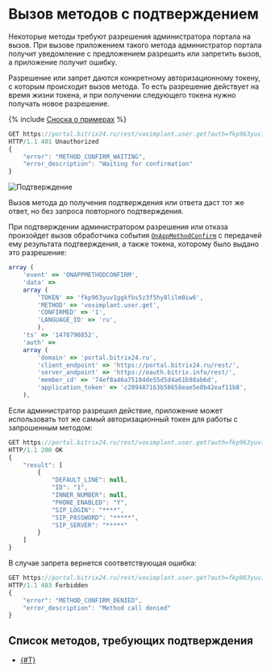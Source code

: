 # Вызов методов с подтверждением

Некоторые методы требуют разрешения администратора портала на вызов. При вызове приложением такого метода администратор портала получит уведомление с предложением разрешить или запретить вызов, а приложение получит ошибку.

Разрешение или запрет даются конкретному авторизационному токену, с которым происходит вызов метода. То есть разрешение действует на время жизни токена, и при получении следующего токена нужно получать новое разрешение.

{% include [Сноска о примерах](../../_includes/examples.md) %}

```js
GET https://portal.bitrix24.ru/rest/voximplant.user.get?auth=fkp963yuv1ggkfbs5z3f5hy8lilm0iw6&USER_ID=1
HTTP/1.1 401 Unauthorized
{
    "error": "METHOD_CONFIRM_WAITING", 
    "error_description": "Waiting for confirmation"
}
```

![Подтверждение](./_images/rest_confirm.png "Подтверждение")

Вызов метода до получения подтверждения или ответа даст тот же ответ, но без запроса повторного подтверждения.

При подтверждении администратором разрешения или отказа произойдет вызов обработчика события [`OnAppMethodConfirm`](../common/events/on-app-method-confirm.md) с передачей ему результата подтверждения, а также токена, которому было выдано это разрешение:

```js
array (
    'event' => 'ONAPPMETHODCONFIRM',
    'data' => 
    array (
        'TOKEN' => 'fkp963yuv1ggkfbs5z3f5hy8lilm0iw6',
        'METHOD' => 'voximplant.user.get',
        'CONFIRMED' => '1',
        'LANGUAGE_ID' => 'ru',
        ),
    'ts' => '1478790852',
    'auth' => 
    array (
        'domain' => 'portal.bitrix24.ru',
        'client_endpoint' => 'https://portal.bitrix24.ru/rest/',
        'server_andpoint' => 'https://oauth.bitrix.info/rest/',
        'member_id' => '74ef8a46a75104de55d5d4a61b98ab6d',
        'application_token' => 'c289487163b58658eae5e8b42eaf11b8',
	),
```

Если администратор разрешил действие, приложение может использовать тот же самый авторизационный токен для работы с запрошенным методом:

```js
GET https://portal.bitrix24.ru/rest/voximplant.user.get?auth=fkp963yuv1ggkfbs5z3f5hy8lilm0iw6&USER_ID=1
HTTP/1.1 200 OK
{
    "result": [
        {
            "DEFAULT_LINE": null, 
            "ID": "1", 
            "INNER_NUMBER": null, 
            "PHONE_ENABLED": "Y", 
            "SIP_LOGIN": "****", 
            "SIP_PASSWORD": "*****", 
            "SIP_SERVER": "*****"
        }
    ]
}
```

В случае запрета вернется соответствующая ошибка:

```js
GET https://portal.bitrix24.ru/rest/voximplant.user.get?auth=fkp963yuv1ggkfbs5z3f5hy8lilm0iw6&USER_ID=1
HTTP/1.1 403 Forbidden
{
    "error": "METHOD_CONFIRM_DENIED", 
    "error_description": "Method call denied"
}
```

## Список методов, требующих подтверждения

- [{#T}](../../api-reference/telephony/voximplant/users/voximplant-user-get.md)